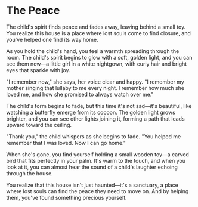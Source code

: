 # The Peace

The child's spirit finds peace and fades away, leaving behind a small toy. You realize this house is a place where lost souls come to find closure, and you've helped one find its way home.

As you hold the child's hand, you feel a warmth spreading through the room. The child's spirit begins to glow with a soft, golden light, and you can see them now—a little girl in a white nightgown, with curly hair and bright eyes that sparkle with joy.

"I remember now," she says, her voice clear and happy. "I remember my mother singing that lullaby to me every night. I remember how much she loved me, and how she promised to always watch over me."

The child's form begins to fade, but this time it's not sad—it's beautiful, like watching a butterfly emerge from its cocoon. The golden light grows brighter, and you can see other lights joining it, forming a path that leads upward toward the ceiling.

"Thank you," the child whispers as she begins to fade. "You helped me remember that I was loved. Now I can go home."

When she's gone, you find yourself holding a small wooden toy—a carved bird that fits perfectly in your palm. It's warm to the touch, and when you look at it, you can almost hear the sound of a child's laughter echoing through the house.

You realize that this house isn't just haunted—it's a sanctuary, a place where lost souls can find the peace they need to move on. And by helping them, you've found something precious yourself. 